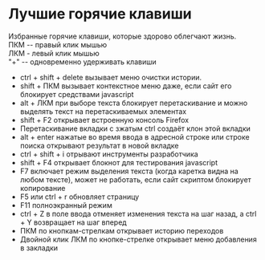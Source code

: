 # Лучшие горячие клавиши

Избранные горячие клавиши, которые здорово облегчают жизнь. <br>
ПКМ -- правый клик мышью <br>
ЛКМ - левый клик мышью <br>
"+" -- одновременно удерживать клавиши <br>

* ctrl + shift + delete вызывает меню очистки истории.
* shift + ПКМ вызывает контекстное меню даже, если сайт его блокирует средствами javascript
* alt + ЛКМ при выборе текста блокирует перетаскивание и можно выделять текст на перетаскиваемых элементах
* shift + F2 открывает встроенную консоль Firefox
* Перетаскивание вкладки с зжатым ctrl создаёт клон этой вкладки
* alt + enter нажатые во время ввода в адресной строке или строке поиска открывают результат в новой вкладке
* ctrl + shift + i отрывают инструменты разработчика
* shift + F4 открывает блокнот для тестирования javascript
* F7 включает режим выделения текста (когда каретка видна на любом тексте), может не работать, если сайт скриптом блокирует копирование
* F5 или ctrl + r обновляет страницу
* F11 полноэкранный режим
* ctrl + Z в поле ввода отменяет изменения текста на шаг назад, а ctrl + Y возвращает на шаг вперед
* ПКМ по кнопкам-стрелкам открывает историю переходов
* Двойной клик ЛКМ по кнопке-стрелке открывает меню добавления в закладки
